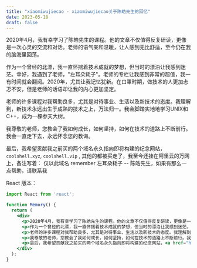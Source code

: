 ```yaml
--- 
title: "xiaomiwujiecao - xiaomiwujiecao关于陈皓先生的回忆"
date: 2023-05-18
draft: false
---
```

2020年4月，我有幸学习了陈皓先生的课程。他的文章不仅值得反复研读，更像是一次心灵的交流和对话。老师的语气亲和温暖，让人感到无比舒适，至今仍在我的脑海里回荡。

作为一个曾经的北漂，我一直怀揣着技术成就的梦想，但当时的漂泊让我感到迷茫。幸好，我遇到了老师，"左耳朵耗子"。老师的专栏让我感到非常的超值，我一有时间就会翻阅。2020年，尤其让我记忆犹新。在口罩时期，做技术的人更加忐忑不安，但是老师的话语却让我的内心更加坚定。

老师的许多课程对我帮助良多，尤其是对待事业、生活以及新技术的态度。我理解到，新技术永远出生于成熟的技术之上，万法归一。我会脚踏实地地学习UNIX和C++，成为一棵参天大树。

我尊敬的老师，您教会了我如何成长，如何坚持，如何在技术的道路上不断前行。我会一直走下去，永远怀念您的教诲。

最后，我希望贡献我之前买的两个域名永久指向即将构建的纪念网站，  `coolshell.xyz`, `coolshell.vip` , 其他的都被买走了，我至今还挂在阿里云的万网上，备注写着： 仅以此域名 remember 左耳朵耗子 -- 陈皓先生，如果有那么一点帮助，请联系我

React 版本：

```jsx
import React from 'react';

function Memory() {
  return (
    <div>
      <p>2020年4月，我有幸学习了陈皓先生的课程。他的文章不仅值得反复研读，更像是一次心灵的交流和对话。老师的语气亲和温暖，让人感到无比舒适，至今仍在我的脑海里回荡。</p>
      <p>作为一个曾经的北漂，我一直怀揣着技术成就的梦想，但当时的漂泊让我感到迷茫。幸好，我遇到了老师，"左耳朵耗子"。老师的专栏让我感到非常的超值，我一有时间就会翻阅。2020年，尤其让我记忆犹新。在口罩时期，做技术的人更加忐忑不安，但是老师的话语却让我的内心更加坚定。</p>
      <p>老师的许多课程对我帮助良多，尤其是对待事业、生活以及新技术的态度。我理解到，新技术永远出生于成熟的技术之上，万法归一。我会脚踏实地地学习UNIX和C++，成为一棵参天大树。</p>
      <p>我尊敬的老师，您教会了我如何成长，如何坚持，如何在技术的道路上不断前行。我会一直走下去，永远怀念您的教诲。</p>
      <p>最后，我希望贡献我之前买的两个域名永久指向即将构建的纪念网站，<a href="https://coolshell.xyz">coolshell.xyz</a>和<a href="https://coolshell.vip">coolshell.vip</a>，其他的都被买走了，我至今还挂在阿里云的万网上，备注写着：仅以此域名remember左耳朵耗子--陈皓先生，如果有那么一点帮助，请联系我。</p>
    </div>
  );
}
```
